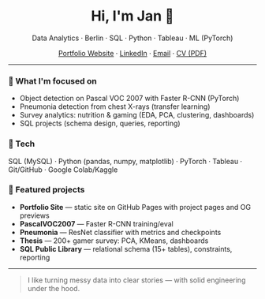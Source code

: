 <!-- Profile README: shows on https://github.com/JanHuberty -->
<h1 align="center">Hi, I'm Jan 👋</h1>
<p align="center">
  Data Analytics · Berlin · SQL · Python · Tableau · ML (PyTorch)
</p>

<p align="center">
  <a href="https://janhuberty.github.io/" target="_blank">Portfolio Website</a> ·
  <a href="https://www.linkedin.com/in/jan-huberty/" target="_blank">LinkedIn</a> ·
  <a href="mailto:janhuberty@gmail.com">Email</a> ·
  <a href="https://janhuberty.github.io/assets/Pdfs/Jan_Huberty_CV.pdf" target="_blank">CV (PDF)</a>
</p>

---

### 🔭 What I'm focused on
- Object detection on Pascal VOC 2007 with Faster R-CNN (PyTorch)
- Pneumonia detection from chest X-rays (transfer learning)
- Survey analytics: nutrition & gaming (EDA, PCA, clustering, dashboards)
- SQL projects (schema design, queries, reporting)

### 🧰 Tech
SQL (MySQL) · Python (pandas, numpy, matplotlib) · PyTorch · Tableau · Git/GitHub · Google Colab/Kaggle

### 📌 Featured projects
- **Portfolio Site** — static site on GitHub Pages with project pages and OG previews  
- **PascalVOC2007** — Faster R-CNN training/eval  
- **Pneumonia** — ResNet classifier with metrics and checkpoints  
- **Thesis** — 200+ gamer survey: PCA, KMeans, dashboards  
- **SQL Public Library** — relational schema (15+ tables), constraints, reporting

---

> I like turning messy data into clear stories — with solid engineering under the hood.
